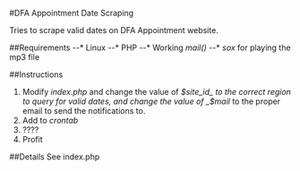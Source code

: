 #DFA Appointment Date Scraping

Tries to scrape valid dates on DFA Appointment website.

##Requirements
--* Linux
--* PHP
--* Working _mail()_
--* _sox_ for playing the mp3 file

##Instructions
1. Modify _index.php_ and change the value of _$site_id_ to the correct region to query for valid dates, and change the value of _$mail_ to the proper email to send the notifications to.
2. Add to _crontab_
3. ????
4. Profit

##Details
See index.php
